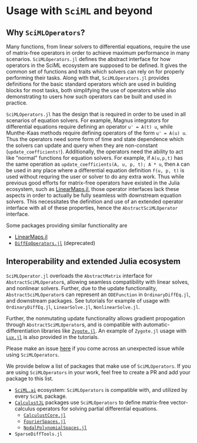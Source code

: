 # Usage with `SciML` and beyond

## Why `SciMLOperators`?

Many functions, from linear solvers to differential equations, require
the use of matrix-free operators in order to achieve maximum performance in
many scenarios. `SciMLOperators.jl` defines the abstract interface for how
operators in the SciML ecosystem are supposed to be defined. It gives the
common set of functions and traits which solvers can rely on for properly
performing their tasks. Along with that, `SciMLOperators.jl` provides
definitions for the basic standard operators which are used in building
blocks for most tasks, both simplifying the use of operators while also
demonstrating to users how such operators can be built and used in practice.

`SciMLOperators.jl` has the design that is required in order to be used in
all scenarios of equation solvers. For example, Magnus integrators for
differential equations require defining an operator ``u' = A(t) u``, while
Munthe-Kaas methods require defining operators of the form ``u' = A(u) u``.
Thus the operators need some form of time and state dependence which the
solvers can update and query when they are non-constant
(`update_coefficients!`). Additionally, the operators need the ability to
act like "normal" functions for equation solvers. For example, if `A(u,p,t)`
has the same operation as `update_coefficients(A, u, p, t); A * u`, then `A`
can be used in any place where a differential equation definition
`f(u, p, t)` is used without requring the user or solver to do any extra
work. Thus while previous good efforts for matrix-free operators have existed
in the Julia ecosystem, such as
[LinearMaps.jl](https://github.com/JuliaLinearAlgebra/LinearMaps.jl), those
operator interfaces lack these aspects in order to actually be fully seamless
with downstream equation solvers. This necessitates the definition and use of
an extended operator interface with all of these properties, hence the
`AbstractSciMLOperator` interface.

Some packages providing similar functionality are
* [LinearMaps.jl](https://github.com/JuliaLinearAlgebra/LinearMaps.jl)
* [`DiffEqOperators.jl`](https://github.com/SciML/DiffEqOperators.jl/tree/master) (deprecated)

## Interoperability and extended Julia ecosystem

`SciMLOperator.jl` overloads the `AbstractMatrix` interface for
`AbstractSciMLOperator`s, allowing seamless compatibility with
linear solves, and nonlinear solvers. Further, due to the update functionality,
`AbstractSciMLOperator`s can represent an `ODEFunction` in `OrdinaryDiffEq.jl`,
and downstream packages. See tutorials for example of usage with
`OrdinaryDiffEq.jl`, `LinearSolve.jl`, `NonlinearSolve.jl`.

Further, the nonmutating update functionality allows gradient propogation
through `AbstractSciMLOperator`s, and is compatible with
automatic-differentiation libraries like
[`Zygote.jl`](https://github.com/SciML/DiffEqOperators.jl/tree/master).
An example of `Zygote.jl` usage with
[`Lux.jl`](https://github.com/LuxDL/Lux.jl) is also provided in the tutorials.

Please make an issue [here](https://github.com/SciML/SciMLOperators.jl/issues)
if you come across an unexpected issue while using `SciMLOperators`.

We provide below a list of packages that make use of `SciMLOperators`.
If you are using `SciMLOperators` in your work, feel free to create a PR
and add your package to this list.

* [`SciML.ai`](https://sciml.ai/) ecosystem: `SciMLOperators` is compatible with, and utilized by every `SciML` package.
* [`CalculustJL`](https://github.com/CalculustJL) packages use `SciMLOperators` to define matrix-free vector-calculus operators for solving partial differential equations.
    * [`CalculustCore.jl`](https://github.com/CalculustJL/CalculustCore.jl)
    * [`FourierSpaces.jl`](https://github.com/CalculustJL/FourierSpaces.jl)
    * [`NodalPolynomialSpaces.jl`](https://github.com/CalculustJL/NodalPolynomialSpaces.jl)
* `SparseDiffTools.jl`

